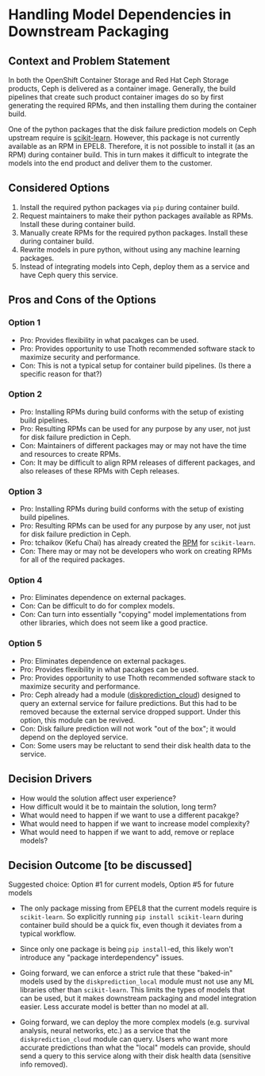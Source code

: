 # Handling Model Dependencies in Downstream Packaging


## Context and Problem Statement

In both the OpenShift Container Storage and Red Hat Ceph Storage products, Ceph is delivered as a container image. Generally, the build pipelines that create such product container images do so by first generating the required RPMs, and then installing them during the container build.

One of the python packages that the disk failure prediction models on Ceph upstream require is [scikit-learn](https://scikit-learn.org/stable). However, this package is not currently available as an RPM in EPEL8. Therefore, it is not possible to install it (as an RPM) during container build. This in turn makes it difficult to integrate the models into the end product and deliver them to the customer.


## Considered Options

1. Install the required python packages via `pip` during container build.
2. Request maintainers to make their python packages available as RPMs. Install these during container build.
3. Manually create RPMs for the required python packages. Install these during container build.
4. Rewrite models in pure python, without using any machine learning packages.
5. Instead of integrating models into Ceph, deploy them as a service and have Ceph query this service.


## Pros and Cons of the Options

### Option 1
* Pro: Provides flexibility in what pacakges can be used.
* Pro: Provides opportunity to use Thoth recommended software stack to maximize security and performance.
* Con: This is not a typical setup for container build pipelines. (Is there a specific reason for that?)

### Option 2
* Pro: Installing RPMs during build conforms with the setup of existing build pipelines.
* Pro: Resulting RPMs can be used for any purpose by any user, not just for disk failure prediction in Ceph.
* Con: Maintainers of different packages may or may not have the time and resources to create RPMs.
* Con: It may be difficult to align RPM releases of different packages, and also releases of these RPMs with Ceph releases.

### Option 3
* Pro: Installing RPMs during build conforms with the setup of existing build pipelines.
* Pro: Resulting RPMs can be used for any purpose by any user, not just for disk failure prediction in Ceph.
* Pro: tchaikov (Kefu Chai) has already created the [RPM](https://github.com/ceph/ceph/pull/37513#issuecomment-796566516) for `scikit-learn`.
* Con: There may or may not be developers who work on creating RPMs for all of the required packages.

### Option 4
* Pro: Eliminates dependence on external packages.
* Con: Can be difficult to do for complex models.
* Con: Can turn into essentially "copying" model implementations from other libraries, which does not seem like a good practice.

### Option 5
* Pro: Eliminates dependence on external packages.
* Pro: Provides flexibility in what pacakges can be used.
* Pro: Provides opportunity to use Thoth recommended software stack to maximize security and performance.
* Pro: Ceph already had a module ([diskprediction_cloud](https://github.com/ceph/ceph/tree/nautilus/src/pybind/mgr/diskprediction_cloud)) designed to query an external service for failure predictions. But this had to be removed because the external service dropped support. Under this option, this module can be revived.
* Con: Disk failure prediction will not work "out of the box"; it would depend on the deployed service.
* Con: Some users may be reluctant to send their disk health data to the service.


## Decision Drivers

* How would the solution affect user experience?
* How difficult would it be to maintain the solution, long term?
* What would need to happen if we want to use a different pacakge?
* What would need to happen if we want to increase model complexity?
* What would need to happen if we want to add, remove or replace models?


## Decision Outcome [to be discussed]

Suggested choice: Option #1 for current models, Option #5 for future models

* The only package missing from EPEL8 that the current models require is `scikit-learn`. So explicitly running  `pip install scikit-learn` during container build should be a quick fix, even though it deviates from a typical workflow.

* Since only one package is being `pip install`-ed, this likely won't introduce any "package interdependency" issues.

* Going forward, we can enforce a strict rule that these "baked-in" models used by the `diskprediction_local` module must not use any ML libraries other than `scikit-learn`. This limits the types of models that can be used, but it makes downstream packaging and model integration easier. Less accurate model is better than no model at all.

* Going forward, we can deploy the more complex models (e.g. survival analysis, neural networks, etc.) as a service that the `diskprediction_cloud` module can query. Users who want more accurate predictions than what the "local" models can provide, should send a query to this service along with their disk health data (sensitive info removed).

